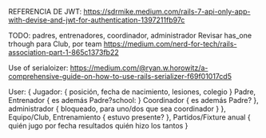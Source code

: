 REFERENCIA DE JWT: https://sdrmike.medium.com/rails-7-api-only-app-with-devise-and-jwt-for-authentication-1397211fb97c

TODO: padres, entrenadores, coordinador, administrador
Revisar has_one trhough para Club, por team
https://medium.com/nerd-for-tech/rails-association-part-1-865c1373fb22

Use of serialoizer: https://medium.com/@ryan.w.horowitz/a-comprehensive-guide-on-how-to-use-rails-serializer-f69f01017cd5


User: {
    Jugador: {
        posición,
        fecha de nacimiento,
        lesiones,
        colegio
    }
    Padre,
    Entrenador {
        es además Padre?school:
    }
    Coordinador {
        es además Padre?
    },
    administrador {
        bloqueado, para uno/dos que sea coordinador
    }
},
Equipo/Club,
Entrenamiento {
    estuvo presente?
},
Partidos/Fixture anual {
    quién jugo por fecha
    resultados
    quién hizo los tantos
}